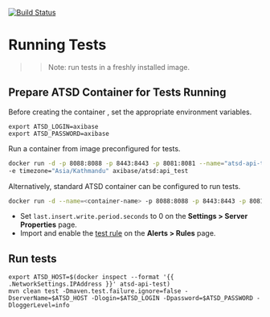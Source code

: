 [![Build Status](https://travis-ci.org/axibase/atsd-api-test.svg?branch=master)](https://travis-ci.org/axibase/atsd-api-test)

# Running Tests

>> Note: run tests in a freshly installed image.

## Prepare ATSD Container for Tests Running

Before creating the container , set the appropriate environment variables.

```
export ATSD_LOGIN=axibase
export ATSD_PASSWORD=axibase
```

Run a container from image preconfigured for tests.

```bash
docker run -d -p 8088:8088 -p 8443:8443 -p 8081:8081 --name="atsd-api-test" -e axiname="$ATSD_LOGIN" -e axipass="$ATSD_PASSWORD" \
-e timezone="Asia/Kathmandu" axibase/atsd:api_test
```

Alternatively, standard ATSD container can be configured to run tests.

```bash
docker run -d --name=<container-name> -p 8088:8088 -p 8443:8443 -p 8081:8081 -p 8082:8082/udp axibase/atsd:latest
```

* Set `last.insert.write.period.seconds` to 0 on the **Settings > Server Properties** page.
* Import and enable the [test rule](https://raw.githubusercontent.com/axibase/dockers/atsd_api_test/rules.xml) on the **Alerts > Rules** page.

## Run tests

```
export ATSD_HOST=$(docker inspect --format '{{ .NetworkSettings.IPAddress }}' atsd-api-test)
mvn clean test -Dmaven.test.failure.ignore=false -DserverName=$ATSD_HOST -Dlogin=$ATSD_LOGIN -Dpassword=$ATSD_PASSWORD -DloggerLevel=info
```


